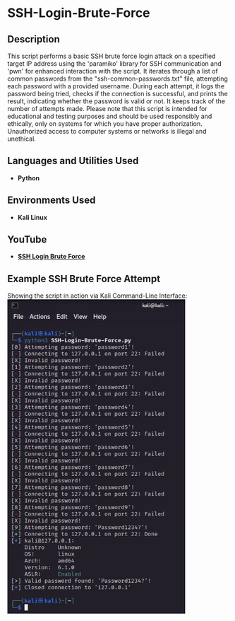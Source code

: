 # SSH-Login-Brute-Force

<h2>Description</h2>
This script performs a basic SSH brute force login attack on a specified target IP address using the 'paramiko' library for SSH communication and 'pwn' for enhanced interaction with the script. It iterates through a list of common passwords from the "ssh-common-passwords.txt" file, attempting each password with a provided username. During each attempt, it logs the password being tried, checks if the connection is successful, and prints the result, indicating whether the password is valid or not. It keeps track of the number of attempts made. Please note that this script is intended for educational and testing purposes and should be used responsibly and ethically, only on systems for which you have proper authorization. Unauthorized access to computer systems or networks is illegal and unethical.
<br />


<h2>Languages and Utilities Used</h2>

- <b>Python</b> 

<h2>Environments Used </h2>

- <b>Kali Linux</b>

<h2>YouTube</h2>

- <b>[SSH Login Brute Force](https://youtu.be/XCmBGClGVog?si=_mvM63WKXkpFpV5j)</b>

<h2>Example SSH Brute Force Attempt</h2>

<p align="left">
Showing the script in action via Kali Command-Line Interface: <br/>
<img src="https://github.com/JohnBatshon/SSH-Login-Brute-Force/blob/main/SSH-Login-Brute-Force-Example.png" height="80%" width="80%" alt="Disk Sanitization Steps"/>
<br />
